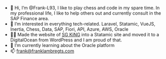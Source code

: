 - 👋 Hi, I’m @Frank-L93, I like to play chess and code in my spare time. In my professional life, I like to help others out and currently consult in the SAP Finance area.
- 👀 I’m interested in everything tech-related. Laravel, Statamic, VueJS, Inertia, Chess, Data, SAP, Fiori, API, Azure, AWS, Oracle
- 🧑‍🎨 Made the website of [SG KiNG](https://sgking.nl) into a Statamic site and moved it to a DigitalOcean from WordPress and I am proud of that.
- 🌱 I’m currently learning about the Oracle platform
- 📫 frank@franklambregts.com

